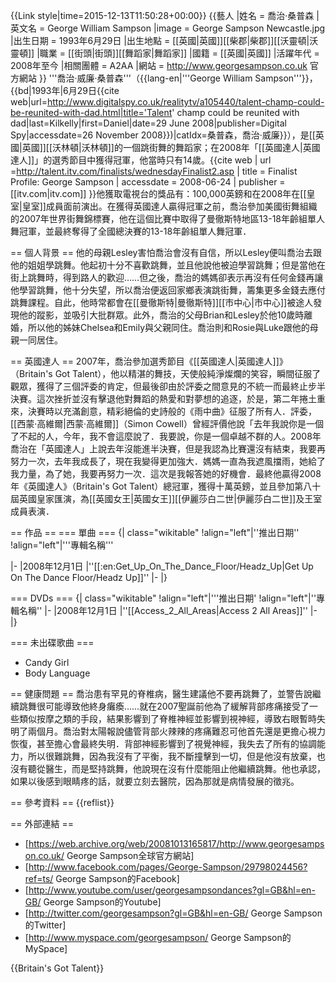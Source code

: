 {{Link style|time=2015-12-13T11:50:28+00:00}}
{{藝人
|姓名        = 喬治·桑普森
|英文名      = George William Sampson
|image       = George Sampson Newcastle.jpg
|出生日期    = 1993年6月29日
|出生地點    = [[英國|英國]][[柴郡|柴郡]][[沃靈頓|沃靈頓]]
|職業        = [[街頭|街頭]][[舞蹈家|舞蹈家]]
|國籍        = [[英國|英國]]
|活躍年代    = 2008年至今
|相關團體    = A2AA
|網站        = http://www.georgesampson.co.uk 官方網站
}}
'''喬治·威廉·桑普森'''（{{lang-en|'''George William Sampson'''}}，{{bd|1993年|6月29日<ref name="reunite">{{cite web|url=http://www.digitalspy.co.uk/realitytv/a105440/talent-champ-could-be-reunited-with-dad.html|title='Talent' champ could be reunited with dad|last=Kilkelly|first=Daniel|date=29 June 2008|publisher=Digital Spy|accessdate=26 November 2008}}</ref>)|catIdx=桑普森，喬治·威廉}}），是[[英國|英國]][[沃林頓|沃林頓]]的一個跳街舞的舞蹈家；在2008年「[[英國達人|英國達人]]」的選秀節目中獲得冠軍，他當時只有14歲。<ref>{{cite web
 | url =http://talent.itv.com/finalists/wednesdayFinalist2.asp
 | title = Finalist Profile: George Sampson
 | accessdate = 2008-06-24
 | publisher = [[itv.com|itv.com]]
}}</ref>他獲取電視台的獎品有：100,000英鎊和在2008年在[[皇室|皇室]]成員面前演出。在獲得英國達人贏得冠軍之前，喬治參加美國街舞組織的2007年世界街舞錦標賽，他在這個比賽中取得了曼徹斯特地區13-18年齡組單人舞冠軍，並最終奪得了全國總決賽的13-18年齡組單人舞冠軍． 

== 個人背景 ==
他的母親Lesley害怕喬治會沒有自信，所以Lesley便叫喬治去跟他的姐姐學跳舞。他起初十分不喜歡跳舞，並且他說他被迫學習跳舞；但是當他在街上跳舞時，得到路人的歡迎……但之後，喬治的媽媽卻表示再沒有任何金錢再讓他學習跳舞，他十分失望，所以喬治便返回家鄉表演跳街舞，籌集更多金錢去應付跳舞課程。自此，他時常都會在[[曼徹斯特|曼徹斯特]][[市中心|市中心]]被途人發現他的蹤影，並吸引大批群眾。此外，喬治的父母Brian和Lesley於他10歲時離婚，所以他的姊妹Chelsea和Emily與父親同住。喬治則和Rosie與Luke跟他的母親一同居住。

== 英國達人 ==
2007年，喬治參加選秀節目《[[英國達人|英國達人]]》 （Britain's Got Talent），他以精湛的舞技，天使般純淨燦爛的笑容，瞬間征服了觀眾，獲得了三個評委的肯定，但最後卻由於評委之間意見的不統一而最終止步半決賽。這次挫折並沒有擊退他對舞蹈的熱愛和對夢想的追逐，於是，第二年捲土重來，決賽時以充滿創意，精彩絕倫的史詩般的《雨中曲》征服了所有人．評委，[[西蒙·高維爾|西蒙·高維爾]]（Simon Cowell）曾經評價他說「去年我說你是一個了不起的人，今年，我不會這麼說了．我要說，你是一個卓越不群的人。2008年喬治在「英國達人」上說去年沒能進半決賽，但是我認為比賽還沒有結束，我要再努力一次，去年我成長了，現在我變得更加強大．媽媽一直為我遮風擋雨，她給了我力量，為了她，我要再努力一次．這次是我報答她的好機會．最終他贏得2008年《英國達人》（Britain's Got Talent）總冠軍，獲得十萬英鎊，並且參加第八十屆英國皇家匯演，為[[英國女王|英國女王]][[伊麗莎白二世|伊麗莎白二世]]及王室成員表演．

== 作品 ==
=== 單曲 ===
{| class="wikitable"
!align="left"|''推出日期''
!align="left"|'''專輯名稱'''

|-
|2008年12月1日
|''[[:en:Get_Up_On_The_Dance_Floor/Headz_Up|Get Up On The Dance Floor/Headz Up]]''
|-
|}

=== DVDs ===
{| class="wikitable"
!align="left"|'''推出日期'
!align="left"|''專輯名稱''
|-
|2008年12月1日
|''[[Access_2_All_Areas|Access 2 All Areas]]''
|-
|}

=== 未出碟歌曲 ===
* Candy Girl
* Body Language

== 健康問題 ==
喬治患有罕見的脊椎病，醫生建議他不要再跳舞了，並警告說繼續跳舞很可能導致他終身癱瘓……就在2007聖誕前他為了緩解背部疼痛接受了一些類似按摩之類的手段，結果影響到了脊椎神經並影響到視神經，導致右眼暫時失明了兩個月。喬治對太陽報說儘管背部火辣辣的疼痛難忍可他首先還是更擔心視力恢復，甚至擔心會最終失明．背部神經影響到了視覺神經，我失去了所有的協調能力，所以很難跳舞，因為我沒有了平衡，我不斷撞擊到一切，但是他沒有放棄，也沒有聽從醫生，而是堅持跳舞，他說現在沒有什麼能阻止他繼續跳舞。他也承認，如果以後感到眼睛疼的話，就要立刻去醫院，因為那就是病情發展的徵兆。

== 參考資料 ==
{{reflist}}

== 外部連結 ==
* [https://web.archive.org/web/20081013165817/http://www.georgesampson.co.uk/ George Sampson全球官方網站]
* [http://www.facebook.com/pages/George-Sampson/29798024456?ref=ts/ George Sampson的Facebook]
* [http://www.youtube.com/user/georgesampsondances?gl=GB&hl=en-GB/ George Sampson的Youtube]
* [http://twitter.com/georgesampson?gl=GB&hl=en-GB/ George Sampson的Twitter]
* [http://www.myspace.com/georgesampson/ George Sampson的MySpace]


{{Britain's Got Talent}}